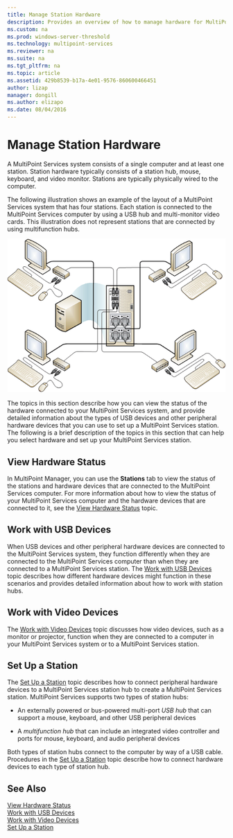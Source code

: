 ```yaml
---
title: Manage Station Hardware
description: Provides an overview of how to manage hardware for MultiPoint stations
ms.custom: na
ms.prod: windows-server-threshold
ms.technology: multipoint-services
ms.reviewer: na
ms.suite: na
ms.tgt_pltfrm: na
ms.topic: article
ms.assetid: 429b8539-b17a-4e01-9576-860600466451
author: lizap
manager: dongill
ms.author: elizapo
ms.date: 08/04/2016
---
```

# Manage Station Hardware
A MultiPoint Services system consists of a single computer and at least one station. Station hardware typically consists of a station hub, mouse, keyboard, and video monitor. Stations are typically physically wired to the computer.  
  
The following illustration shows an example of the layout of a MultiPoint Services system that has four stations. Each station is connected to the MultiPoint Services computer by using a USB hub and multi-monitor video cards. This illustration does not represent stations that are connected by using multifunction hubs.  
   
![Image of MultiPoint Services USB-based system layout](./media/WMSMultiPointServerUSBSystemLayout.gif)  
  
The topics in this section describe how you can view the status of the hardware connected to your MultiPoint Services system, and provide detailed information about the types of USB devices and other peripheral hardware devices that you can use to set up a MultiPoint Services station. The following is a brief description of the topics in this section that can help you select hardware and set up your MultiPoint Services station.  
  
## View Hardware Status  
In MultiPoint Manager, you can use the **Stations** tab to view the status of the stations and hardware devices that are connected to the MultiPoint Services computer. For more information about how to view the status of your MultiPoint Services computer and the hardware devices that are connected to it, see the [View Hardware Status](View-Hardware-Status.md) topic.  
  
## Work with USB Devices  
When USB devices and other peripheral hardware devices are connected to the MultiPoint Services system, they function differently when they are connected to the MultiPoint Services computer than when they are connected to a MultiPoint Services station. The [Work with USB Devices](Work-with-USB-Devices.md) topic describes how different hardware devices might function in these scenarios and provides detailed information about how to work with station hubs.  
  
## Work with Video Devices  
The [Work with Video Devices](Work-with-Video-Devices.md) topic discusses how video devices, such as a monitor or projector, function when they are connected to a computer in your MultiPoint Services system or to a MultiPoint Services station.  
  
## Set Up a Station  
The [Set Up a Station](Set-Up-a-Station.md) topic describes how to connect peripheral hardware devices to a MultiPoint Services station hub to create a MultiPoint Services station. MultiPoint Services supports two types of station hubs:  
  
-   An externally powered or bus-powered multi-port *USB hub* that can support a mouse, keyboard, and other USB peripheral devices  
  
-   A *multifunction hub* that can include an integrated video controller and ports for mouse, keyboard, and audio peripheral devices  
  
Both types of station hubs connect to the computer by way of a USB cable. Procedures in the [Set Up a Station](Set-Up-a-Station.md) topic describe how to connect hardware devices to each type of station hub.  
  
## See Also  
[View Hardware Status](View-Hardware-Status.md)  
[Work with USB Devices](Work-with-USB-Devices.md)  
[Work with Video Devices](Work-with-Video-Devices.md)  
[Set Up a Station](Set-Up-a-Station.md)
